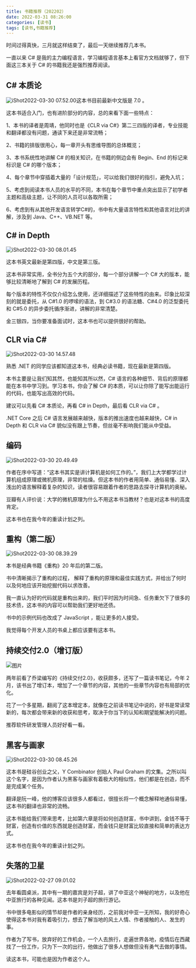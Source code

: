 ```yaml
---
title: 书籍推荐（202202）
date: 2022-03-31 08:26:00
categories: [读书]
tags: [读书,书籍推荐]
---
```


时间过得真快，三月就这样结束了，最后一天继续推荐几本书。

一直以来 C# 是我的主力编程语言，学习编程语言基本上看官方文档就够了，但下面这三本关于 C# 的书籍我还是强烈推荐阅读。

<!--more-->

## C# 本质论

![iShot2022-03-30 07.52.00](https://cdn.jsdelivr.net/gh/oec2003/hblog-images/img/202203310616842.jpg)这本书目前最新中文版是 7.0 。

这本书适合入门，也有进阶部分的内容，总的来看下面一些特点：

1、本书的译者是周靖，他同时也是《CLR via C#》第二三四版的译者，专业技能和翻译都没有问题，通读下来还是非常流畅；

2、书籍的排版很用心，每一章开头有思维导图的总体概览；

3、本书系统性地讲解 C# 的相关知识，在书籍的侧边会有 Begin、End 的标记来标识是 C# 的哪个版本；

4、每个章节中穿插着大量的「设计规范」，可以给我们很好的指引，避免入坑；

5、考虑到阅读本书人员的水平的不同，本书在每个章节中重点突出显示了初学者主题和高级主题，让不同的人员可以各取所需；

6、考虑到有从其他开发语言转学C#的，书中有大量语言特性和其他语言对比的讲解，涉及到 Java、C++、VB.NET 等。

## C# in Depth

![iShot2022-03-30 08.01.45](https://cdn.jsdelivr.net/gh/oec2003/hblog-images/img/202203310616013.jpg)

这本书英文最新是第四版，中文是第三版。

这本书非常实用，全书分为五个大的部分，每一个部分讲解一个 C# 大的版本，能够比较清晰地了解到 C# 的发展历程。

每个版本的特性不仅仅介绍怎么使用，还详细描述了这些特性的由来。印象比较深刻的就是委托，从 C#1.0 的啰嗦的语法，到 C#3.0 的语法糖、C#4.0 的泛型委托和 C#5.0 的异步委托循序渐进，讲解的非常清楚。

金三银四，当你要准备面试时，这本书也可以提供很好的帮助。

## CLR via C#

![iShot2022-03-30 14.57.48](https://cdn.jsdelivr.net/gh/oec2003/hblog-images/img/202203310616041.jpg)

熟悉 .NET 的同学应该都知道这本书，经典必读书籍，现在最新是第四版。

本书主要是让我们知其然，也能知其所以然，C# 语言的各种细节、背后的原理都能在本书中学习到。学习本书，你会了解 C# 的本质，可以让你除了能写出能运行的代码，也能写出高效的代码。

建议可以先看 C# 本质论，再看 C# in Depth，最后看 CLR via C# 。

.NET Core 之后 C# 语言发展越来越快，版本的推出速度也越来越快，C# in Depth 和 CLR via C# 貌似没有跟上节奏，但丝毫不影响我们能从中受益。

## 编码

![iShot2022-03-30 20.49.49](https://cdn.jsdelivr.net/gh/oec2003/hblog-images/img/202203310620515.jpg)

作者在序中写道：“这本书其实是讲计算机是如何工作的。”，我们上大学都学过计算机组成原理或微机原理，非常的枯燥。但这本书的作者用简单、通俗易懂、深入浅出的语言解释着复杂的知识，读者很容易跟着作者的思路去探寻计算机的奥秘。

豆瓣有人评价说：大学的微机原理为什么不用这本书当教材？也是对这本书的高度肯定。

这本书也在我今年的重读计划之列。

## 重构（第二版）

![iShot2022-03-30 08.39.29](https://cdn.jsdelivr.net/gh/oec2003/hblog-images/img/202203310620143.jpg)

本书是经典书籍《重构》20 年后的第二版。

书中清晰揭示了重构的过程， 解释了重构的原理和最佳实践方式，并给出了何时以及何地应该开始挖掘代码以求改善。

我一直认为好的代码就是重构出来的，我们平时因为时间急、任务重欠下了很多的技术债，这本书的内容可以帮助我们更好地还债。

书中的示例代码也改成了 JavaScript ，能让更多的人接受。

我觉得每个开发人员的书桌上都应该要有这本书。

## 持续交付2.0（增订版）

![图片](https://cdn.jsdelivr.net/gh/oec2003/hblog-images/img/202203310620722.jpeg)

两年前看了乔梁编写的《持续交付2.0》，收获颇多，还写了一篇读书笔记，今年 2 月，该书出了增订本，增加了一个章节的内容，其他的一些章节内容也有局部的优化。

花了一个多星期，翻阅了这本增定本，就像在之前读书笔记中说的，好书是常读常新的，每次都会带来新的收获和思考，取决于你当下的认知和期望能解决的问题。

推荐软件研发管理人员好好看一看。

## 黑客与画家

![iShot2022-03-30 08.45.26](https://cdn.jsdelivr.net/gh/oec2003/hblog-images/img/202203310644923.jpg)

这本书是硅谷创业之父，Y Combinator 创始人 Paul Graham 的文集。之所以叫这个名字，是因为作者认为黑客与画家有着极大的相似性，他们都是在创造，而不是完成某个任务。

翻译是阮一峰，他的博客应该很多人都看过，很擅长将一个概念解释地通俗易懂，这本书的翻译也非常的流畅。

这本书能给我们带来思考，比如第六章是将如何创造财富，书中讲到，金钱不等于财富，创造有价值的东西就是创造财富，而金钱只是财富比较直接和简单的表达方式。

这本书也在我今年的重读计划之列。

## 失落的卫星

![iShot2022-02-27 09.01.02](https://cdn.jsdelivr.net/gh/oec2003/hblog-images/img/202203310644850.jpg)

去年看圆桌派，其中有一期的嘉宾是刘子超，讲了中亚这个神秘的地方，以及他在中亚旅行的各种见闻。这本书是刘子超的旅行游记。

书中很多电影似的情节却是作者的亲身经历，之前我对中亚一无所知，我的好奇心使得这本书对我有着吸引力，想去了解当地的风土人情、作者接触的人、发生的事。

作者为了写书，放弃好的工作机会，一个人去旅行，走遍世界各地，疫情后在西藏找了一份工作，只为下一次的出行，他做出了很多人想做但没有勇气去做的事情。

读这本书，可能也是因为作者这个人。

